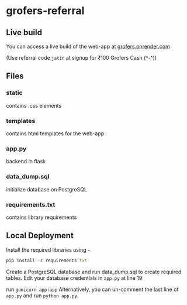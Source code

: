 # grofers-referral

## Live build

You can access a live build of the web-app at [grofers.onrender.com](grofers.onrender.com)

(Use referral code `jatin` at signup for ₹100 Grofers Cash (^-^))

## Files

### static

contains .css elements

### templates

contains html templates for the web-app

### app.py

backend in flask

### data_dump.sql

initialize database on PostgreSQL

### requirements.txt

contains library requirements

## Local Deployment

Install the required libraries using -
```typescript
pip install -r requirements.txt
```

Create a PostgreSQL database and run data_dump.sql to create required tables.
Edit your database credentials in `app.py` at line 19

run `gunicorn app:app`
Alternatively, you can un-comment the last line of `app.py` and run `python app.py`.

